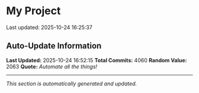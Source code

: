 # My Project


Last updated: 2025-10-24 16:25:37



































































































































































































































































































































































































































































































































































































































































































































































































































































































































































































































































































































































































































































































































































































































































































































































































































































































































































































































































































































































































































































































































































































































































































































































































































































































































































































































































































































































































































































































































































































































































































































































































































































































































































































































































































































































































































































































































































































































































































































































































































































































































































































































































































































































































































































































































































































































## Auto-Update Information

**Last Updated:** 2025-10-24 16:52:15
**Total Commits:** 4060
**Random Value:** 2063
**Quote:** _Automate all the things!_

---
_This section is automatically generated and updated._